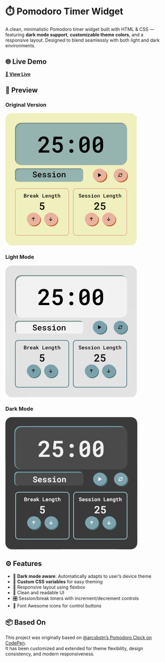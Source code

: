 # ⏱️ Pomodoro Timer Widget

A clean, minimalistic Pomodoro timer widget built with HTML & CSS — featuring **dark mode support**, **customizable theme colors**, and a responsive layout. Designed to blend seamlessly with both light and dark environments.


## 🌐 Live Demo
**[🔗 View Live](https://alestudyhub-pomodoro.vercel.app/)**


## 📸 Preview
### Original Version
![Light Mode Screenshot](./screenshots/pomodoro-original.png)

### Light Mode  
![Light Mode Screenshot](./screenshots/pomodoro-light.png)

### Dark Mode  
![Dark Mode Screenshot](./screenshots/pomodoro-dark.png)


## ⚙️ Features

- 🌙 **Dark mode aware**: Automatically adapts to user’s device theme
- 🎨 **Custom CSS variables** for easy theming
- 🧱 Responsive layout using flexbox
- 🧼 Clean and readable UI
- 🎛️ Session/break timers with increment/decrement controls
- 🎯 Font Awesome icons for control buttons


## 📦 Based On

This project was originally based on [@arcsbstn’s Pomodoro Clock on CodePen](https://codepen.io/arcsbstn/pen/ExEJvxM).  
It has been customized and extended for theme flexibility, design consistency, and modern responsiveness.
